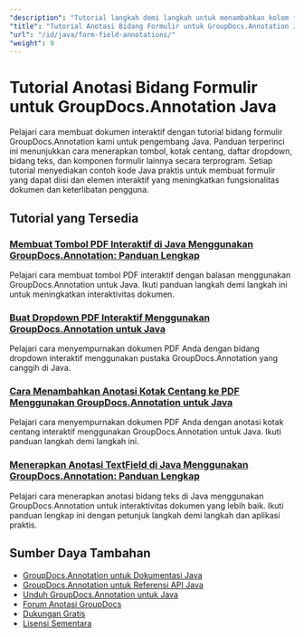 ```yaml
---
"description": "Tutorial langkah demi langkah untuk menambahkan kolom formulir dan komponen interaktif ke dokumen menggunakan GroupDocs.Annotation untuk Java."
"title": "Tutorial Anotasi Bidang Formulir untuk GroupDocs.Annotation Java"
"url": "/id/java/form-field-annotations/"
"weight": 9
---
```


# Tutorial Anotasi Bidang Formulir untuk GroupDocs.Annotation Java

Pelajari cara membuat dokumen interaktif dengan tutorial bidang formulir GroupDocs.Annotation kami untuk pengembang Java. Panduan terperinci ini menunjukkan cara menerapkan tombol, kotak centang, daftar dropdown, bidang teks, dan komponen formulir lainnya secara terprogram. Setiap tutorial menyediakan contoh kode Java praktis untuk membuat formulir yang dapat diisi dan elemen interaktif yang meningkatkan fungsionalitas dokumen dan keterlibatan pengguna.

## Tutorial yang Tersedia

### [Membuat Tombol PDF Interaktif di Java Menggunakan GroupDocs.Annotation: Panduan Lengkap](./create-pdf-buttons-java-groupdocs-annotation/)
Pelajari cara membuat tombol PDF interaktif dengan balasan menggunakan GroupDocs.Annotation untuk Java. Ikuti panduan langkah demi langkah ini untuk meningkatkan interaktivitas dokumen.

### [Buat Dropdown PDF Interaktif Menggunakan GroupDocs.Annotation untuk Java](./create-pdf-dropdowns-groupdocs-annotation-java/)
Pelajari cara menyempurnakan dokumen PDF Anda dengan bidang dropdown interaktif menggunakan pustaka GroupDocs.Annotation yang canggih di Java.

### [Cara Menambahkan Anotasi Kotak Centang ke PDF Menggunakan GroupDocs.Annotation untuk Java](./add-checkbox-annotations-pdf-groupdocs-java/)
Pelajari cara menyempurnakan dokumen PDF Anda dengan anotasi kotak centang interaktif menggunakan GroupDocs.Annotation untuk Java. Ikuti panduan langkah demi langkah ini.

### [Menerapkan Anotasi TextField di Java Menggunakan GroupDocs.Annotation: Panduan Lengkap](./implement-textfield-annotations-java-groupdocs/)
Pelajari cara menerapkan anotasi bidang teks di Java menggunakan GroupDocs.Annotation untuk interaktivitas dokumen yang lebih baik. Ikuti panduan lengkap ini dengan petunjuk langkah demi langkah dan aplikasi praktis.

## Sumber Daya Tambahan

- [GroupDocs.Annotation untuk Dokumentasi Java](https://docs.groupdocs.com/annotation/java/)
- [GroupDocs.Annotation untuk Referensi API Java](https://reference.groupdocs.com/annotation/java/)
- [Unduh GroupDocs.Annotation untuk Java](https://releases.groupdocs.com/annotation/java/)
- [Forum Anotasi GroupDocs](https://forum.groupdocs.com/c/annotation)
- [Dukungan Gratis](https://forum.groupdocs.com/)
- [Lisensi Sementara](https://purchase.groupdocs.com/temporary-license/)
